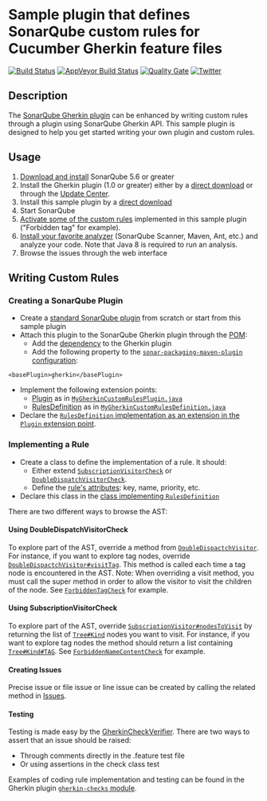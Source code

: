 Sample plugin that defines SonarQube custom rules for Cucumber Gherkin feature files
====================================================================================

[![Build Status](https://api.travis-ci.org/racodond/sonar-gherkin-custom-rules-plugin.svg?branch=master)](https://travis-ci.org/racodond/sonar-gherkin-custom-rules-plugin)
[![AppVeyor Build Status](https://ci.appveyor.com/api/projects/status/cwah7epa41uqc9we/branch/master?svg=true)](https://ci.appveyor.com/project/racodond/sonar-gherkin-custom-rules-plugin/branch/master)
[![Quality Gate](https://sonarqube.com/api/badges/gate?key=com.racodond.sonarqube.plugin.gherkin:sonar-gherkin-custom-rules-plugin)](https://sonarqube.com/overview?id=com.racodond.sonarqube.plugin.gherkin%3Asonar-gherkin-custom-rules-plugin)
[![Twitter](https://img.shields.io/badge/Twitter-@racodond-blue.svg)](https://twitter.com/racodond)


## Description
The [SonarQube Gherkin plugin](https://github.com/racodond/sonar-gherkin-plugin) can be enhanced by writing custom rules through a plugin using SonarQube Gherkin API.
This sample plugin is designed to help you get started writing your own plugin and custom rules.

## Usage
1. [Download and install](http://docs.sonarqube.org/display/SONAR/Setup+and+Upgrade) SonarQube 5.6 or greater
1. Install the Gherkin plugin (1.0 or greater) either by a [direct download](https://github.com/racodond/sonar-gherkin-plugin/releases) or through the [Update Center](http://docs.sonarqube.org/display/SONAR/Update+Center).
1. Install this sample plugin by a [direct download](https://github.com/racodond/sonar-gherkin-custom-rules-plugin/releases)
1. Start SonarQube
1. [Activate some of the custom rules](http://docs.sonarqube.org/display/SONAR/Configuring+Rules) implemented in this sample plugin ("Forbidden tag" for example).
1. [Install your favorite analyzer](http://docs.sonarqube.org/display/SONAR/Analyzing+Source+Code#AnalyzingSourceCode-RunningAnalysis) (SonarQube Scanner, Maven, Ant, etc.) and analyze your code. Note that Java 8 is required to run an analysis.
1. Browse the issues through the web interface 

## Writing Custom Rules

### Creating a SonarQube Plugin
* Create a [standard SonarQube plugin](http://docs.sonarqube.org/display/DEV/Build+Plugin) from scratch or start from this sample plugin
* Attach this plugin to the SonarQube Gherkin plugin through the [POM](pom.xml):
  * Add the [dependency](pom.xml#L71) to the Gherkin plugin
  * Add the following property to the [`sonar-packaging-maven-plugin` configuration](pom.xml#L105):
 ```
 <basePlugin>gherkin</basePlugin>
 ```
* Implement the following extension points:
  * [Plugin](http://javadocs.sonarsource.org/latest/apidocs/index.html?org/sonar/api/Plugin.html) as in [`MyGherkinCustomRulesPlugin.java`](src/main/java/org/sonar/gherkin/MyGherkinCustomRulesPlugin.java)
  * [RulesDefinition](http://javadocs.sonarsource.org/latest/apidocs/index.html?org/sonar/api/server/rule/RulesDefinition.html) as in [`MyGherkinCustomRulesDefinition.java`](src/main/java/org/sonar/gherkin/MyGherkinCustomRulesDefinition.java)
* Declare the [`RulesDefinition` implementation as an extension in the `Plugin` extension point](src/main/java/org/sonar/gherkin/MyGherkinCustomRulesPlugin.java#L34).

### Implementing a Rule
* Create a class to define the implementation of a rule. It should:
  * Either extend [`SubscriptionVisitorCheck`](https://github.com/racodond/sonar-gherkin-plugin/blob/master/gherkin-frontend/src/main/java/org/sonar/plugins/gherkin/api/visitors/SubscriptionVisitorCheck.java) or [`DoubleDispatchVisitorCheck`](https://github.com/racodond/sonar-gherkin-plugin/blob/master/gherkin-frontend/src/main/java/org/sonar/plugins/gherkin/api/visitors/DoubleDispatchVisitorCheck.java).
  * Define the [rule's attributes](src/main/java/org/sonar/gherkin/checks/ForbiddenTagCheck.java#L32): key, name, priority, etc.
* Declare this class in the [class implementing `RulesDefinition`](src/main/java/org/sonar/gherkin/MyGherkinCustomRulesDefinition.java#L51)

There are two different ways to browse the AST:

#### Using DoubleDispatchVisitorCheck
To explore part of the AST, override a method from [`DoubleDispactchVisitor`](https://github.com/racodond/sonar-gherkin-plugin/blob/master/gherkin-frontend/src/main/java/org/sonar/plugins/gherkin/api/visitors/DoubleDispatchVisitor.java).
For instance, if you want to explore tag nodes, override [`DoubleDispactchVisitor#visitTag`](https://github.com/racodond/sonar-gherkin-plugin/blob/master/gherkin-frontend/src/main/java/org/sonar/plugins/gherkin/api/visitors/DoubleDispatchVisitor.java#L105). This method is called each time a tag node is encountered in the AST.
Note: When overriding a visit method, you must call the super method in order to allow the visitor to visit the children of the node.
See [`ForbiddenTagCheck`](src/main/java/org/sonar/gherkin/checks/ForbiddenTagCheck.java) for example.


#### Using SubscriptionVisitorCheck
To explore part of the AST, override [`SubscriptionVisitor#nodesToVisit`](https://github.com/racodond/sonar-gherkin-plugin/blob/master/gherkin-frontend/src/main/java/org/sonar/plugins/gherkin/api/visitors/SubscriptionVisitor.java#L35) by returning the list of [`Tree#Kind`](https://github.com/racodond/sonar-gherkin-plugin/blob/master/gherkin-frontend/src/main/java/org/sonar/plugins/gherkin/api/tree/Tree.java#L31) nodes you want to visit.
For instance, if you want to explore tag nodes the method should return a list containing [`Tree#Kind#TAG`](https://github.com/racodond/sonar-gherkin-plugin/blob/master/gherkin-frontend/src/main/java/org/sonar/plugins/gherkin/api/tree/Tree.java#L42).
See [`ForbiddenNameContentCheck`](src/main/java/org/sonar/gherkin/checks/ForbiddenNameContentCheck.java) for example.

#### Creating Issues
Precise issue or file issue or line issue can be created by calling the related method in [Issues](https://github.com/racodond/sonar-gherkin-plugin/blob/master/gherkin-frontend/src/main/java/org/sonar/gherkin/visitors/Issues.java).

#### Testing
Testing is made easy by the [GherkinCheckVerifier](https://github.com/racodond/sonar-gherkin-plugin/blob/master/gherkin-checks-testkit/src/main/java/org/sonar/gherkin/checks/verifier/GherkinCheckVerifier.java).
There are two ways to assert that an issue should be raised:
* Through comments directly in the .feature test file
* Or using assertions in the check class test

Examples of coding rule implementation and testing can be found in the Gherkin plugin [`gherkin-checks` module](https://github.com/racodond/sonar-gherkin-plugin/tree/master/gherkin-checks/src/main/java/org/sonar/gherkin/checks).
